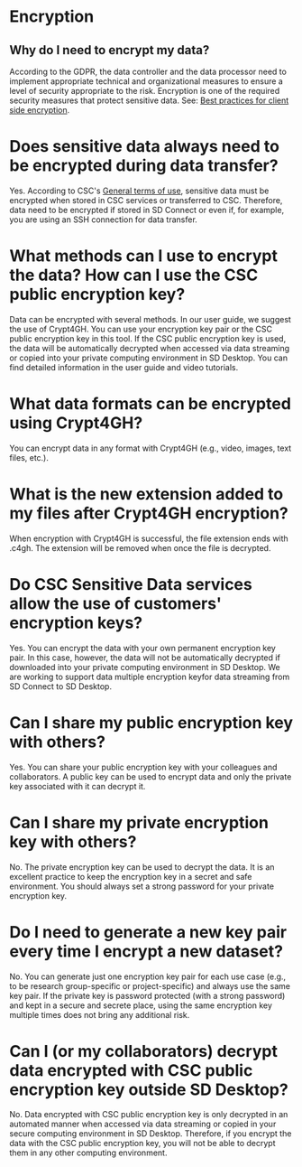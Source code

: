 # Encryption

## Why do I need to encrypt my data?
According to the GDPR, the data controller and the data processor need to implement appropriate technical and organizational measures to ensure a level of security appropriate to the risk. Encryption is one of the required security measures that protect sensitive data. See: [Best practices for client side encryption](https://research.csc.fi/best-practices-for-client-side-encryption).

# Does sensitive data always need to be encrypted during data transfer?
Yes. According to CSC's [General terms of use](https://research.csc.fi/general-terms-of-use), sensitive data must be encrypted when stored in CSC services or transferred to CSC. Therefore, data need to be encrypted if stored in SD Connect or even if, for example,  you are using an SSH connection for data transfer. 

# What methods can I use to encrypt the data? How can I use the CSC public encryption key?
Data can be encrypted with several methods. In our user guide, we suggest the use of  Crypt4GH. You can use your encryption key pair or the CSC public encryption key in this tool. If the CSC public encryption key is used, the data will be automatically decrypted when accessed via data streaming or copied into your private computing environment in SD Desktop. You can find detailed information in the user guide and video tutorials. 

# What data formats can be encrypted using Crypt4GH?
You can encrypt data in any format with Crypt4GH (e.g., video, images, text files, etc.). 

# What is the new extension added to my files after Crypt4GH encryption?
When encryption with Crypt4GH is successful, the file extension ends with .c4gh. The extension will be removed when once the file is decrypted. 

# Do CSC Sensitive Data services allow the use of customers' encryption keys?
Yes. You can encrypt the data with your own permanent encryption key pair. In this case, however, the data will not be automatically decrypted if downloaded into your private computing environment in SD Desktop. We are working to support data multiple encryption keyfor data streaming from SD Connect to SD Desktop. 

# Can I share my public encryption key with others?
Yes. You can share your public encryption key with your colleagues and collaborators. A public key can be used to encrypt data and only the private key associated with it can decrypt it. 

# Can I share my private encryption key with others?
No. The private encryption key can be used to decrypt the data. It is an excellent practice to keep the encryption key in a secret and safe environment. You should always set a strong password for your private encryption key.

# Do I need to generate a new key pair every time I encrypt a new dataset?
No. You can generate just one encryption key pair for each use case (e.g., to be research group-specific or project-specific) and always use the same key pair. If the private key is password protected (with a strong password) and kept in a secure and secrete place, using the same encryption key multiple times does not bring any additional risk. 

# Can I (or my collaborators) decrypt data encrypted with CSC public encryption key outside SD Desktop?
No. Data encrypted with CSC public encryption key is only decrypted in an automated manner when accessed via data streaming or copied in your secure computing environment in SD Desktop. Therefore, if you encrypt the data with the CSC public encryption key, you will not be able to decrypt them in any other computing environment. 


